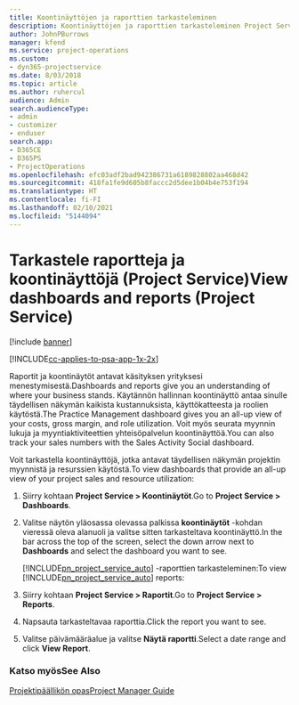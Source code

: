 ```yaml
---
title: Koontinäyttöjen ja raporttien tarkasteleminen
description: Koontinäyttöjen ja raporttien tarkasteleminen Project Servicessä
author: JohnPBurrows
manager: kfend
ms.service: project-operations
ms.custom:
- dyn365-projectservice
ms.date: 8/03/2018
ms.topic: article
ms.author: ruhercul
audience: Admin
search.audienceType:
- admin
- customizer
- enduser
search.app:
- D365CE
- D365PS
- ProjectOperations
ms.openlocfilehash: efc03adf2bad942386731a6189828802aa468d42
ms.sourcegitcommit: 418fa1fe9d605b8faccc2d5dee1b04b4e753f194
ms.translationtype: HT
ms.contentlocale: fi-FI
ms.lasthandoff: 02/10/2021
ms.locfileid: "5144094"
---
```

# <a name="view-dashboards-and-reports-project-service"></a><span data-ttu-id="48f15-103">Tarkastele raportteja ja koontinäyttöjä (Project Service)</span><span class="sxs-lookup"><span data-stu-id="48f15-103">View dashboards and reports (Project Service)</span></span>

[!include [banner](../includes/psa-now-project-operations.md)]

[!INCLUDE[cc-applies-to-psa-app-1x-2x](../includes/cc-applies-to-psa-app-1x-2x.md)]

<span data-ttu-id="48f15-104">Raportit ja koontinäytöt antavat käsityksen yrityksesi menestymisestä.</span><span class="sxs-lookup"><span data-stu-id="48f15-104">Dashboards and reports give you an understanding of where your business stands.</span></span> <span data-ttu-id="48f15-105">Käytännön hallinnan koontinäyttö antaa sinulle täydellisen näkymän kaikista kustannuksista, käyttökatteesta ja roolien käytöstä.</span><span class="sxs-lookup"><span data-stu-id="48f15-105">The Practice Management dashboard gives you an all-up view of your costs, gross margin, and role utilization.</span></span> <span data-ttu-id="48f15-106">Voit myös seurata myynnin lukuja ja myyntiaktiviteettien yhteisöpalvelun koontinäyttöä.</span><span class="sxs-lookup"><span data-stu-id="48f15-106">You can also track your sales numbers with the Sales Activity Social dashboard.</span></span>  
  
 <span data-ttu-id="48f15-107">Voit tarkastella koontinäyttöjä, jotka antavat täydellisen näkymän projektin myynnistä ja resurssien käytöstä.</span><span class="sxs-lookup"><span data-stu-id="48f15-107">To view dashboards that provide an all-up view of your project sales and resource utilization:</span></span>  
  
1. <span data-ttu-id="48f15-108">Siirry kohtaan **Project Service > Koontinäytöt**.</span><span class="sxs-lookup"><span data-stu-id="48f15-108">Go to **Project Service > Dashboards**.</span></span>  
  
2. <span data-ttu-id="48f15-109">Valitse näytön yläosassa olevassa palkissa **koontinäytöt** -kohdan vieressä oleva alanuoli ja valitse sitten tarkasteltava koontinäyttö.</span><span class="sxs-lookup"><span data-stu-id="48f15-109">In the bar across the top of the screen, select the down arrow next to **Dashboards** and select the dashboard you want to see.</span></span>  
  
   <span data-ttu-id="48f15-110">[!INCLUDE[pn_project_service_auto](../includes/pn-project-service-auto.md)] -raporttien tarkasteleminen:</span><span class="sxs-lookup"><span data-stu-id="48f15-110">To view [!INCLUDE[pn_project_service_auto](../includes/pn-project-service-auto.md)] reports:</span></span>  
  
3. <span data-ttu-id="48f15-111">Siirry kohtaan **Project Service > Raportit**.</span><span class="sxs-lookup"><span data-stu-id="48f15-111">Go to **Project Service > Reports**.</span></span>  
  
4. <span data-ttu-id="48f15-112">Napsauta tarkasteltavaa raporttia.</span><span class="sxs-lookup"><span data-stu-id="48f15-112">Click the report you want to see.</span></span>  
  
5. <span data-ttu-id="48f15-113">Valitse päivämääräalue ja valitse **Näytä raportti**.</span><span class="sxs-lookup"><span data-stu-id="48f15-113">Select a date range and click **View Report**.</span></span>  
  
### <a name="see-also"></a><span data-ttu-id="48f15-114">Katso myös</span><span class="sxs-lookup"><span data-stu-id="48f15-114">See Also</span></span>  
 [<span data-ttu-id="48f15-115">Projektipäällikön opas</span><span class="sxs-lookup"><span data-stu-id="48f15-115">Project Manager Guide</span></span>](../psa/project-manager-guide.md)
